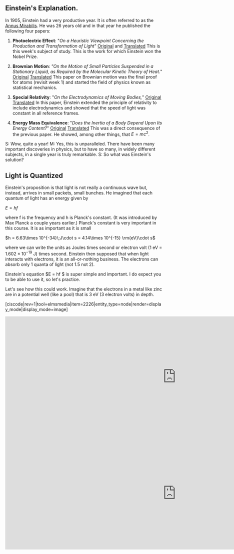 Einstein's Explanation. 
------------------------

In 1905, Einstein had a very productive year.  It is often referred to as the 
<a href="http://en.wikipedia.org/wiki/Annus_Mirabilis_papers" target="_blank">Annus Mirabilis</a>. He was 26 years old and in that year he published the following four papers:

1. **Photoelectric Effect**: "_On a Heuristic Viewpoint Concerning the Production and Transformation of Light_" <a href="http://www.physik.uni-augsburg.de/annalen/history/einstein-papers/1905_17_132-148.pdf" target="_blank">Original</a> and <a href="https://en.wikisource.org/?curid=59468" target="_blank">Translated</a>
This is this week's subject of study. This is the work for which Einstein won the Nobel Prize.

2. **Brownian Motion**: _"On the Motion of Small Particles Suspended in a Stationary Liquid, as Required by the Molecular Kinetic Theory of Heat._" 
<a href="http://www.physik.uni-augsburg.de/annalen/history/einstein-papers/1905_17_549-560.pdf" target="_blank">Original</a>
<a href="http://users.physik.fu-berlin.de/~kleinert/files/eins_brownian.pdf" target="_blank">Translated</a>
 This paper on Brownian motion was the final proof for atoms (revisit week 1) and started the field of physics known as statistical mechanics.
 
3. **Special Relativity**: "_On the Electrodynamics of Moving Bodies,_" 
<a href="http://wikilivres.ca/wiki/Zur_Elektrodynamik_bewegter_K%C3%B6rper" target="_blank">Original</a>
<a href="http://www.fourmilab.ch/etexts/einstein/specrel/www/" target="_blank">Translated</a>
 In this paper, Einstein extended the principle of relativity to include electrodynamics and showed that the speed of light was constant in all reference frames.

4. **Energy Mass Equivalence**: "_Does the Inertia of a Body Depend Upon Its Energy Content?_" 
<a href="http://www.physik.uni-augsburg.de/annalen/history/einstein-papers/1905_18_639-641.pdf" target="_blank">Original</a>
<a href="http://www.fourmilab.ch/etexts/einstein/E_mc2/www/" target="_blank">Translated</a>
This was a direct consequence of the previous paper. He showed, among other things, that $E = mc^2$.

S: Wow, quite a year!
M: Yes, this is unparalleled. There have been many important discoveries in physics, but to have so many, in widely different subjects, in a single year is truly remarkable.
S: So what was Einstein's solution?

## Light is Quantized

Einstein's proposition is that light is not really a continuous wave but, instead, arrives in small packets, small bunches. He imagined that each quantum of light has an energy given by

$E = hf$

where f is the frequency and h is Planck's constant. (It was introduced by Max Planck a couple years earlier.) Planck's constant is very important in this course. It is as important as it is small

$h = 6.63\times 10^{-34}\;J\cdot s = 4.14\times 10^{-15} \rm{eV}\cdot s$

where we can write the units as Joules times second or electron volt (1 eV = $1.602\times10^{-19}$ J) times second. Einstein then supposed that when light interacts with electrons, it is an all-or-nothing business. The electrons can absorb only 1 quanta of light (not 1.5 not 2).

Einstein's equation $E = hf $ is super simple and important. I do expect you to be able to use it, so let's practice.

Let's see how this could work. Imagine that the electrons in a metal like zinc are in a potential well (like a pool) that is 3 eV (3 electron volts) in depth.

[ciscode|rev=1|tool=elmsmedia|item=2226|entity_type=node|render=display_mode|display_mode=image]

<iframe src="https://h5p.org/h5p/embed/86038" width="1090" height="386" frameborder="0" allowfullscreen="allowfullscreen"></iframe><script src="https://h5p.org/sites/all/modules/h5p/library/js/h5p-resizer.js" charset="UTF-8"></script>

<iframe src="https://h5p.org/h5p/embed/86039" width="1090" height="360" frameborder="0" allowfullscreen="allowfullscreen"></iframe><script src="https://h5p.org/sites/all/modules/h5p/library/js/h5p-resizer.js" charset="UTF-8"></script>